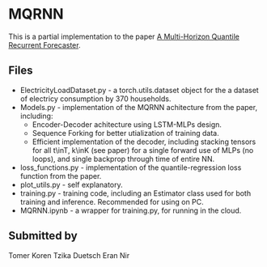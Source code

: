 # MQRNN

This is a partial implementation to the paper [A Multi-Horizon Quantile Recurrent Forecaster](https://arxiv.org/abs/1711.11053).

## Files

* ElectricityLoadDataset.py - a torch.utils.dataset object for the a dataset of electricy consumption by 370 households. 
* Models.py - implementation of the MQRNN achitecture from the paper, including:
  * Encoder-Decoder achitecture using LSTM-MLPs design.
  * Sequence Forking for better utialization of training data.
  * Efficient implementation of the decoder, including stacking tensors for all t\inT, k\inK (see paper) for a single forward use of MLPs (no loops), and single backprop through time of entire NN. 
* loss_functions.py - implementation of the quantile-regression loss function from the paper.
* plot_utils.py - self explanatory.
* training.py - training code, including an Estimator class used for both training and inference. Recommended for using on PC.
* MQRNN.ipynb - a wrapper for training.py, for running in the cloud.

## Submitted by
Tomer Koren
Tzika Duetsch
Eran Nir
